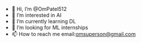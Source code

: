 - 👋 Hi, I’m @OmPatel512
- 👀 I’m interested in AI
- 🌱 I’m currently learning DL
- 💞️ I’m looking for ML internships
- 📫 How to reach me email:omsuperson@gmail.com

<!---
OmPatel512/OmPatel512 is a ✨ special ✨ repository because its `README.md` (this file) appears on your GitHub profile.
You can click the Preview link to take a look at your changes.
--->
